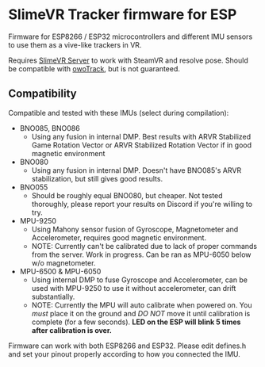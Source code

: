 # SlimeVR Tracker firmware for ESP

Firmware for ESP8266 / ESP32 microcontrollers and different IMU sensors to use them as a vive-like trackers in VR.

Requires [SlimeVR Server](https://github.com/SlimeVR/SlimeVR-Server) to work with SteamVR and resolve pose. Should be compatible with [owoTrack](https://github.com/abb128/owo-track-driver), but is not guaranteed.

## Compatibility

Compatible and tested with these IMUs (select during compilation):
* BNO085, BNO086
  * Using any fusion in internal DMP. Best results with ARVR Stabilized Game Rotation Vector or ARVR Stabilized Rotation Vector if in good magnetic environment
* BNO080
  * Using any fusion in internal DMP. Doesn't have BNO085's ARVR stabilization, but still gives good results.
* BNO055
  * Should be roughly equal BNO080, but cheaper. Not tested thoroughly, please report your results on Discord if you're willing to try.
* MPU-9250
  * Using Mahony sensor fusion of Gyroscope, Magnetometer and Accelerometer, requires good magnetic environment.
  * NOTE: Currently can't be calibrated due to lack of proper commands from the server. Work in progress. Can be ran as MPU-6050 below w/o magnetometer.
* MPU-6500 & MPU-6050
  * Using internal DMP to fuse Gyroscope and Accelerometer, can be used with MPU-9250 to use it without accelerometer, can drift substantially.
  * NOTE: Currently the MPU will auto calibrate when powered on. You *must* place it on the ground and *DO NOT* move it until calibration is complete (for a few seconds). **LED on the ESP will blink 5 times after calibration is over.**

Firmware can work with both ESP8266 and ESP32. Please edit defines.h and set your pinout properly according to how you connected the IMU.
